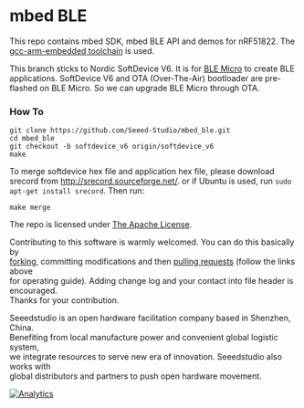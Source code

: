 mbed BLE
========

This repo contains mbed SDK, mbed BLE API and demos for nRF51822. The [gcc-arm-embedded toolchain][] is used.

This branch sticks to Nordic SoftDevice V6. It is for [BLE Micro][] to create BLE applications.
SoftDevice V6 and OTA (Over-The-Air) bootloader are pre-flashed on BLE Micro. So we can upgrade BLE Micro through OTA.


### How To
```
git clone https://github.com/Seeed-Studio/mbed_ble.git
cd mbed_ble
git checkout -b softdevice_v6 origin/softdevice_v6
make
```

To merge softdevice hex file and application hex file, please download srecord from http://srecord.sourceforge.net/.
or if Ubuntu is used, run `sudo apt-get install srecord`. Then run:

```
make merge
```

The repo is licensed under [The Apache License](http://www.apache.org/licenses/LICENSE-2.0).

Contributing to this software is warmly welcomed. You can do this basically by<br>
[forking](https://help.github.com/articles/fork-a-repo), committing modifications and then [pulling requests](https://help.github.com/articles/using-pull-requests) (follow the links above<br>
for operating guide). Adding change log and your contact into file header is encouraged.<br>
Thanks for your contribution.

Seeedstudio is an open hardware facilitation company based in Shenzhen, China. <br>
Benefiting from local manufacture power and convenient global logistic system, <br>
we integrate resources to serve new era of innovation. Seeedstudio also works with <br>
global distributors and partners to push open hardware movement.<br>


[gcc-arm-embedded toolchain]: https://launchpad.net/gcc-arm-embedded
[BLE Micro]: http://www.seeedstudio.com/depot/Seeed-Micro-BLE-Module-w-CortexM0-Based-nRF51822-SoC-p-1975.html?cPath=19_21

[![Analytics](https://ga-beacon.appspot.com/UA-46589105-3/mbed_ble)](https://github.com/igrigorik/ga-beacon)
